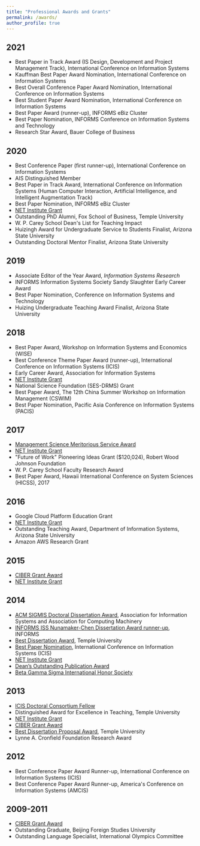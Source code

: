 ```yaml
---
title: "Professional Awards and Grants"
permalink: /awards/
author_profile: true
---
```


## 2021
- Best Paper in Track Award (IS Design, Development and Project Management Track), International Conference on Information Systems
- Kauffman Best Paper Award Nomination, International Conference on Information Systems
- Best Overall Conference Paper Award Nomination, International Conference on Information Systems
- Best Student Paper Award Nomination, International Conference on Information Systems
- Best Paper Award (runner-up), INFORMS eBiz Cluster
- Best Paper Nomination, INFORMS Conference on Information Systems and Technology
- Research Star Award, Bauer College of Business

## 2020
- Best Conference Paper (first runner-up), International Conference on Information Systems
- AIS Distinguished Member
- Best Paper in Track Award, International Conference on Information Systems (Human Computer Interaction, Artificial Intelligence, and Intelligent Augmentation Track)
- Best Paper Nomination, INFORMS eBiz Cluster
- <a href="http://netinst.org/">NET Institute Grant</a>
- Outstanding PhD Alumni, Fox School of Business, Temple University
- W. P. Carey School Dean's List for Teaching Impact
- Huizingh Award for Undergraduate Service to Students Finalist, Arizona State University
- Outstanding Doctoral Mentor Finalist, Arizona State University

## 2019
- Associate Editor of the Year Award, <i>Information Systems Research</i>
- INFORMS Information Systems Society Sandy Slaughter Early Career Award
- Best Paper Nomination, Conference on Information Systems and Technology
- Huizing Undergraduate Teaching Award Finalist, Arizona State University

## 2018
- Best Paper Award, Workshop on Information Systems and Economics (WISE)
- Best Conference Theme Paper Award (runner-up), International Conference on Information Systems (ICIS)
- Early Career Award, Association for Information Systems
- <a href="http://netinst.org/">NET Institute Grant</a>
- National Science Foundation (SES-DRMS) Grant
- Best Paper Award, The 12th China Summer Workshop on Information Management (CSWIM)
- Best Paper Nomination, Pacific Asia Conference on Information Systems (PACIS)

## 2017
- <a href="http://pubsonline.informs.org/doi/pdf/10.1287/mnsc.2017.2909">Management Science Meritorious Service Award</a>
- <a href="http://netinst.org/">NET Institute Grant</a>
- "Future of Work" Pioneering Ideas Grant ($120,024), Robert Wood Johnson Foundation
- W. P. Carey School Faculty Research Award
- Best Paper Award, Hawaii International Conference on System Sciences (HICSS), 2017

## 2016
- Google Cloud Platform Education Grant
- <a href="http://netinst.org/">NET Institute Grant</a>
- Outstanding Teaching Award, Department of Information Systems, Arizona State University
- Amazon AWS Research Grant

## 2015
- <a href="http://www.fox.temple.edu/cms_research/institutes-and-centers/ciber/">CIBER Grant Award</a>
- <a href="http://netinst.org/">NET Institute Grant</a>

## 2014
- <a href="http://icis2014.aisnet.org/doctoral-consortium/dissertation-competition.html">ACM SIGMIS Doctoral Dissertation Award</a>, Association for Information Systems and Association for Computing Machinery
- <a href="https://www.informs.org/Community/ISS/Awards/INFORMS-ISS-Nunamaker-Chen-Dissertation-Award">INFORMS ISS Nunamaker-Chen Dissertation Award runner-up</a>, INFORMS
- <a href="http://www.fox.temple.edu/cms_academics/phd/fox-research-competition/">Best Dissertation Award</a>, Temple University
- <a href="http://icis2014.aisnet.org/">Best Paper Nomination</a>, International Conference on Information Systems (ICIS)
- <a href="http://netinst.org/">NET Institute Grant</a>
- <a href="http://www.fox.temple.edu/cms_academics/phd/fox-research-competition/">Dean’s Outstanding Publication Award</a>
- <a href="https://www.betagammasigma.org/">Beta Gamma Sigma International Honor Society</a>

## 2013
- <a href="http://icis2014.aisnet.org/doctoral-consortium/call-for-nominations.html">ICIS Doctoral Consortium Fellow</a>
- Distinguished Award for Excellence in Teaching, Temple University
- <a href="http://netinst.org/">NET Institute Grant</a>
- <a href="http://www.fox.temple.edu/cms_research/institutes-and-centers/ciber/">CIBER Grant Award</a>
- <a href="http://www.fox.temple.edu/cms_academics/phd/fox-research-competition/">Best Dissertation Proposal Award</a>, Temple University
- Lynne A. Cronfield Foundation Research Award

## 2012
- Best Conference Paper Award Runner-up, International Conference on Information Systems (ICIS)
- Best Conference Paper Award Runner-up, America's Conference on Information Systems (AMCIS)

## 2009-2011
- <a href="http://www.fox.temple.edu/cms_research/institutes-and-centers/ciber/">CIBER Grant Award</a>
- Outstanding Graduate, Beijing Foreign Studies University
- Outstanding Language Specialist, International Olympics Committee

<!-- {{ post.date | date: '%m %d, %Y' }} -->
